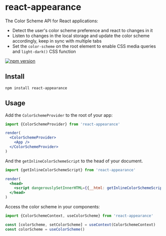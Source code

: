 # react-appearance

The Color Scheme API for React applications:
- Detect the user's color scheme preference and react to changes in it
- Listen to changes in the local storage and update the color scheme accordingly, keep in sync with multiple tabs
- Set the `color-scheme` on the root element to enable CSS media queries and `light-dark()` CSS function

[![npm version](https://badgen.net/npm/v/react-appearance)](https://www.npmjs.com/package/react-appearance)

## Install

```
npm install react-appearance
```

## Usage

Add the `ColorSchemeProvider` to the root of your app:

```jsx
import {ColorSchemeProvider} from 'react-appearance'

render(
  <ColorSchemeProvider>
    <App />
  </ColorSchemeProvider>
)
```

And the `getInlineColorSchemeScript` to the head of your document.

```jsx
import {getInlineColorSchemeScript} from 'react-appearance'

render(
  <head>
    <script dangerouslySetInnerHTML={{__html: getInlineColorSchemeScript()}} />
  </head>
)
```

Access the color scheme in your components:

```jsx
import {ColorSchemeContext, useColorScheme} from 'react-appearance'

const [colorScheme, setColorScheme] = useContext(ColorSchemeContext)
const colorScheme = useColorScheme()
```
